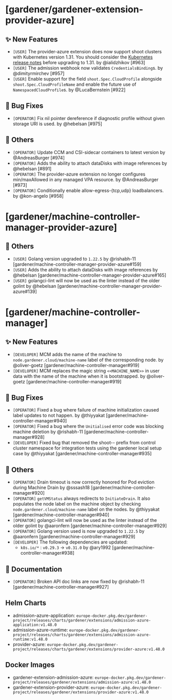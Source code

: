 # [gardener/gardener-extension-provider-azure]

## ✨ New Features

- `[USER]` The provider-azure extension does now support shoot clusters with Kubernetes version 1.31. You should consider the [Kubernetes release notes](https://github.com/kubernetes/kubernetes/blob/master/CHANGELOG/CHANGELOG-1.31.md) before upgrading to 1.31.  by @ialidzhikov [#963]
- `[USER]` The admission webhook now validates `CredentialsBinding`s. by @dimityrmirchev [#957]
- `[USER]` Enable support for the field `shoot.Spec.CloudProfile` alongside `shoot.Spec.CloudProfileName` and enable the future use of `NamespacedCloudProfile`s. by @LucaBernstein [#922]
## 🐛 Bug Fixes

- `[OPERATOR]` Fix nil pointer dereference if diagnostic profile without given storage URI is used. by @hebelsan [#975]
## 🏃 Others

- `[OPERATOR]` Update CCM and CSI-sidecar containers to latest version by @AndreasBurger [#974]
- `[OPERATOR]` Adds the ability to attach dataDisks with image references by @hebelsan [#891]
- `[OPERATOR]` The provider-azure extension no longer configures min/maxAllowed in any managed VPA resource. by @AndreasBurger [#973]
- `[OPERATOR]` Conditionally enable allow-egress-{tcp,udp} loadbalancers. by @kon-angelo [#958]
# [gardener/machine-controller-manager-provider-azure]

## 🏃 Others

- `[USER]` Golang version upgraded to `1.22.5` by @rishabh-11 [gardener/machine-controller-manager-provider-azure#159]
- `[USER]` Adds the ability to attach dataDisks with image references by @hebelsan [gardener/machine-controller-manager-provider-azure#165]
- `[USER]` golangci-lint will now be used as the linter instead of the older golint by @hebelsan [gardener/machine-controller-manager-provider-azure#139]
# [gardener/machine-controller-manager]

## ✨ New Features

- `[DEVELOPER]` MCM adds the name of the machine to `node.gardener.cloud/machine-name` label of the corresponding node. by @oliver-goetz [gardener/machine-controller-manager#919]
- `[DEVELOPER]` MCM replaces the magic string `<<MACHINE_NAME>>` in user data with the name of the machine when it is bootstrapped. by @oliver-goetz [gardener/machine-controller-manager#919]
## 🐛 Bug Fixes

- `[OPERATOR]` Fixed a bug where failure of machine initialization caused label updates to not happen.  by @thiyyakat [gardener/machine-controller-manager#940]
- `[OPERATOR]` Fixed a bug where the `Unitialised` error code was blocking machine deletion by @rishabh-11 [gardener/machine-controller-manager#928]
- `[DEVELOPER]` Fixed bug that removed the shoot-- prefix from control cluster namespace for integration tests using the gardener local setup case by @thiyyakat [gardener/machine-controller-manager#935]
## 🏃 Others

- `[OPERATOR]` Drain timeout is now correctly honored for Pod eviction during Machine Drain by @sssash18 [gardener/machine-controller-manager#920]
- `[OPERATOR]` `getVMStatus` always redirects to `InitiateDrain`. It also populates the node label on the machine object by checking `node.gardener.cloud/machine-name` label on the nodes.  by @thiyyakat [gardener/machine-controller-manager#940]
- `[OPERATOR]` golangci-lint will now be used as the linter instead of the older golint by @aaronfern [gardener/machine-controller-manager#929]
- `[OPERATOR]` Golang version used is now upgraded to `1.22.5` by @aaronfern [gardener/machine-controller-manager#929]
- `[DEVELOPER]` The following dependencies are updated:  
  - `k8s.io/*` : `v0.29.3` -> `v0.31.0` by @ary1992 [gardener/machine-controller-manager#938]
## 📖 Documentation

- `[OPERATOR]` Broken API doc links are now fixed by @rishabh-11 [gardener/machine-controller-manager#927]

## Helm Charts
- admission-azure-application: `europe-docker.pkg.dev/gardener-project/releases/charts/gardener/extensions/admission-azure-application:v1.48.0`
- admission-azure-runtime: `europe-docker.pkg.dev/gardener-project/releases/charts/gardener/extensions/admission-azure-runtime:v1.48.0`
- provider-azure: `europe-docker.pkg.dev/gardener-project/releases/charts/gardener/extensions/provider-azure:v1.48.0`
## Docker Images
- gardener-extension-admission-azure: `europe-docker.pkg.dev/gardener-project/releases/gardener/extensions/admission-azure:v1.48.0`
- gardener-extension-provider-azure: `europe-docker.pkg.dev/gardener-project/releases/gardener/extensions/provider-azure:v1.48.0`
